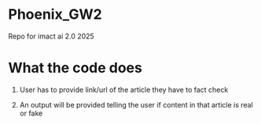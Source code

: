 # Phoenix_GW2
Repo for imact ai 2.0 2025




# What the code does

1. User has to provide link/url of the article they have to fact check

2. An output will be provided telling the user if  content in that article is real or fake
